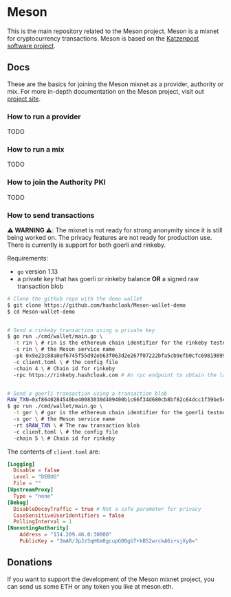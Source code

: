 # Meson
This is the main repository related to the Meson project. 
Meson is a mixnet for cryptocurrency transactions. Meson is based on the [Katzenpost software project](https://katzenpost.mixnetworks.org/).

## Docs
These are the basics for joining the Meson mixnet as a provider, authority or mix. For more in-depth documentation on the Meson project, visit out [project site](hashcloak.com/Meson).

### How to run a provider
TODO

### How to run a mix
TODO

### How to join the Authority PKI
TODO

### How to send transactions

__⚠️ WARNING ⚠️__: The mixnet is not ready for strong anonymity since it is still being worked on. The privacy features are not ready for production use.  There is currently is support for both goerli and rinkeby.

Requirements:
- `go` version 1.13
- a private key that has goerli or rinkeby balance __OR__ a signed raw transaction blob

```bash
# Clone the github repo with the demo wallet
$ git clone https://github.com/hashcloak/Meson-wallet-demo
$ cd Meson-wallet-demo


# Send a rinkeby transaction using a private key
$ go run ./cmd/wallet/main.go \
  -t rin \ # rin is the ethereum chain identifier for the rinkeby testnet
  -s rin \ # the Meson service name
  -pk 0x9e23c88a0ef6745f55d92eb63f063d2e267f07222bfa5cb9efb0cfc698198997 \ # the private key 
  -c client.toml \ # the config file
  -chain 4 \ # Chain id for rinkeby
  -rpc https://rinkeby.hashcloak.com # An rpc endpoint to obtain the latest nonce count and gas price. Only necesary when using a private key.


# Send a goerli transaction using a transaction blob
RAW_TXN=0xf8640284540be40083030d409400b1c66f34d680cb8bf82c64dcc1f39be5d6e77501802ca0c434f4d4b894b7cce2d880c250f7a67e4ef64cf0a921e3e4859219dff7b086fda0375a6195e221be77afda1d7c9e7d91bf39845065e9c56f7b5154e077a1ef8a77
$ go run ./cmd/wallet/main.go \
  -t gor \ # gor is the ethereum chain identifier for the goerli testnet
  -s gor \ # the Meson service name
  -rt $RAW_TXN \ # The raw transaction blob
  -c client.toml \ # the config file
  -chain 5 \ # Chain id for rinkeby
```

The contents of `client.toml` are:

```toml
[Logging]
  Disable = false
  Level = "DEBUG"
  File = ""
[UpstreamProxy]
  Type = "none"
[Debug]
  DisableDecoyTraffic = true # Not a safe parameter for privacy
  CaseSensitiveUserIdentifiers = false
  PollingInterval = 1
[NonvotingAuthority]
    Address = "134.209.46.0:30000"
    PublicKey = "3mAR/JpJzSqHKm0gcupG00gbT+kB52wrckA6i+sjXy8="
```

## Donations
If you want to support the development of the Meson mixnet project, you can send us some ETH or any token you like at meson.eth.
